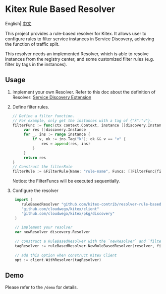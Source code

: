 # Kitex Rule Based Resolver

English| [中文](README_CN.md)

This project provides a rule-based resolver for Kitex. It allows user to configure rules to filter service instances in Service Discovery, achieving the function of traffic split.

This resolver needs an implemented Resolver, which is able to resolve instances from the registry center, and some customized filter rules (e.g. filter by tags in the instances).

## Usage
1. Implement your own Resolver. Refer to this doc about the definition of Resolver: [Service Discovery Extension](https://www.cloudwego.io/docs/kitex/tutorials/framework-exten/service_discovery/)

2. Define filter rules. 

    ```go
    // Define a filter function.
    // For example, only get the instances with a tag of {"k":"v"}.
    filterFunc := func(ctx context.Context, instance []discovery.Instance) []discovery.Instance {
         var res []discovery.Instance
         for _, ins := range instance {
             if v, ok := ins.Tag("k"); ok && v == "v" {
                 res = append(res, ins)
             }
         }
         return res
    }
    // Construct the filterRule
    filterRule := &FilterRule{Name: "rule-name", Funcs: []FilterFunc{filterFunc}} 
    ```
    Notice: the FilterFuncs will be executed sequentially.

3. Configure the resolver

   ```go
    import (
       ruleBasedResolver "github.com/kitex-contrib/resolver-rule-based"
       "github.com/cloudwego/kitex/client"
       "github.com/cloudwego/kitex/pkg/discovery"
    )
    
    // implement your resolver
    var newResolver discovery.Resolver
    
    // construct a RuleBasedResolver with the `newResolver` and `filterRule`
    tagResolver := ruleBasedResolver.NewRuleBasedResolver(resolver, filterRule)
    
    // add this option when construct Kitex Client
    opt := client.WithResolver(tagResolver) 
    ```

## Demo
Please refer to the `/demo` for details.